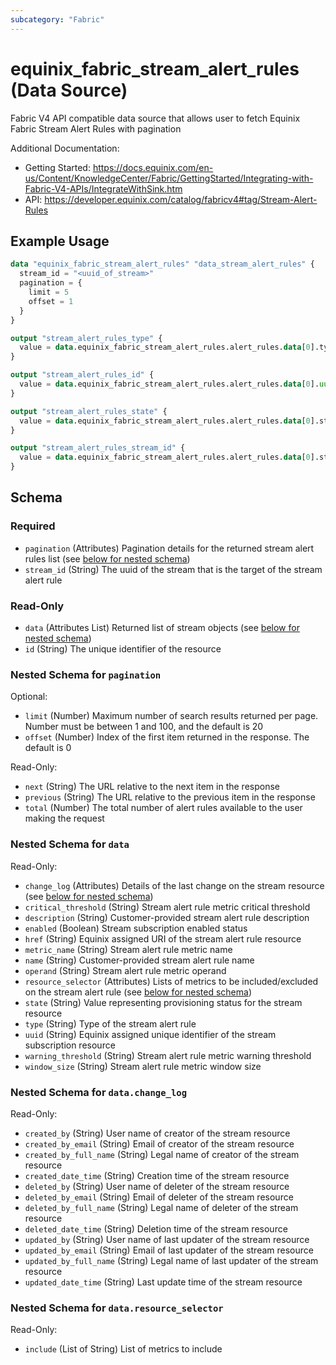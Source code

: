 ```yaml
---
subcategory: "Fabric"
---
```


# equinix_fabric_stream_alert_rules (Data Source)

Fabric V4 API compatible data source that allows user to fetch Equinix Fabric Stream Alert Rules with pagination

Additional Documentation:
* Getting Started: https://docs.equinix.com/en-us/Content/KnowledgeCenter/Fabric/GettingStarted/Integrating-with-Fabric-V4-APIs/IntegrateWithSink.htm
* API: https://developer.equinix.com/catalog/fabricv4#tag/Stream-Alert-Rules

## Example Usage

```terraform
data "equinix_fabric_stream_alert_rules" "data_stream_alert_rules" {
  stream_id = "<uuid_of_stream>"
  pagination = {
    limit = 5
    offset = 1
  }
}

output "stream_alert_rules_type" {
  value = data.equinix_fabric_stream_alert_rules.alert_rules.data[0].type
}

output "stream_alert_rules_id" {
  value = data.equinix_fabric_stream_alert_rules.alert_rules.data[0].uuid
}

output "stream_alert_rules_state" {
  value = data.equinix_fabric_stream_alert_rules.alert_rules.data[0].state
}

output "stream_alert_rules_stream_id" {
  value = data.equinix_fabric_stream_alert_rules.alert_rules.data[0].stream_id
}
```

<!-- schema generated by tfplugindocs -->
## Schema

### Required

- `pagination` (Attributes) Pagination details for the returned stream alert rules list (see [below for nested schema](#nestedatt--pagination))
- `stream_id` (String) The uuid of the stream that is the target of the stream alert rule

### Read-Only

- `data` (Attributes List) Returned list of stream objects (see [below for nested schema](#nestedatt--data))
- `id` (String) The unique identifier of the resource

<a id="nestedatt--pagination"></a>
### Nested Schema for `pagination`

Optional:

- `limit` (Number) Maximum number of search results returned per page. Number must be between 1 and 100, and the default is 20
- `offset` (Number) Index of the first item returned in the response. The default is 0

Read-Only:

- `next` (String) The URL relative to the next item in the response
- `previous` (String) The URL relative to the previous item in the response
- `total` (Number) The total number of alert rules available to the user making the request


<a id="nestedatt--data"></a>
### Nested Schema for `data`

Read-Only:

- `change_log` (Attributes) Details of the last change on the stream resource (see [below for nested schema](#nestedatt--data--change_log))
- `critical_threshold` (String) Stream alert rule metric critical threshold
- `description` (String) Customer-provided stream alert rule description
- `enabled` (Boolean) Stream subscription enabled status
- `href` (String) Equinix assigned URI of the stream alert rule resource
- `metric_name` (String) Stream alert rule metric name
- `name` (String) Customer-provided stream alert rule name
- `operand` (String) Stream alert rule metric operand
- `resource_selector` (Attributes) Lists of metrics to be included/excluded on the stream alert rule (see [below for nested schema](#nestedatt--data--resource_selector))
- `state` (String) Value representing provisioning status for the stream resource
- `type` (String) Type of the stream alert rule
- `uuid` (String) Equinix assigned unique identifier of the stream subscription resource
- `warning_threshold` (String) Stream alert rule metric warning threshold
- `window_size` (String) Stream alert rule metric window size

<a id="nestedatt--data--change_log"></a>
### Nested Schema for `data.change_log`

Read-Only:

- `created_by` (String) User name of creator of the stream resource
- `created_by_email` (String) Email of creator of the stream resource
- `created_by_full_name` (String) Legal name of creator of the stream resource
- `created_date_time` (String) Creation time of the stream resource
- `deleted_by` (String) User name of deleter of the stream resource
- `deleted_by_email` (String) Email of deleter of the stream resource
- `deleted_by_full_name` (String) Legal name of deleter of the stream resource
- `deleted_date_time` (String) Deletion time of the stream resource
- `updated_by` (String) User name of last updater of the stream resource
- `updated_by_email` (String) Email of last updater of the stream resource
- `updated_by_full_name` (String) Legal name of last updater of the stream resource
- `updated_date_time` (String) Last update time of the stream resource


<a id="nestedatt--data--resource_selector"></a>
### Nested Schema for `data.resource_selector`

Read-Only:

- `include` (List of String) List of metrics to include
